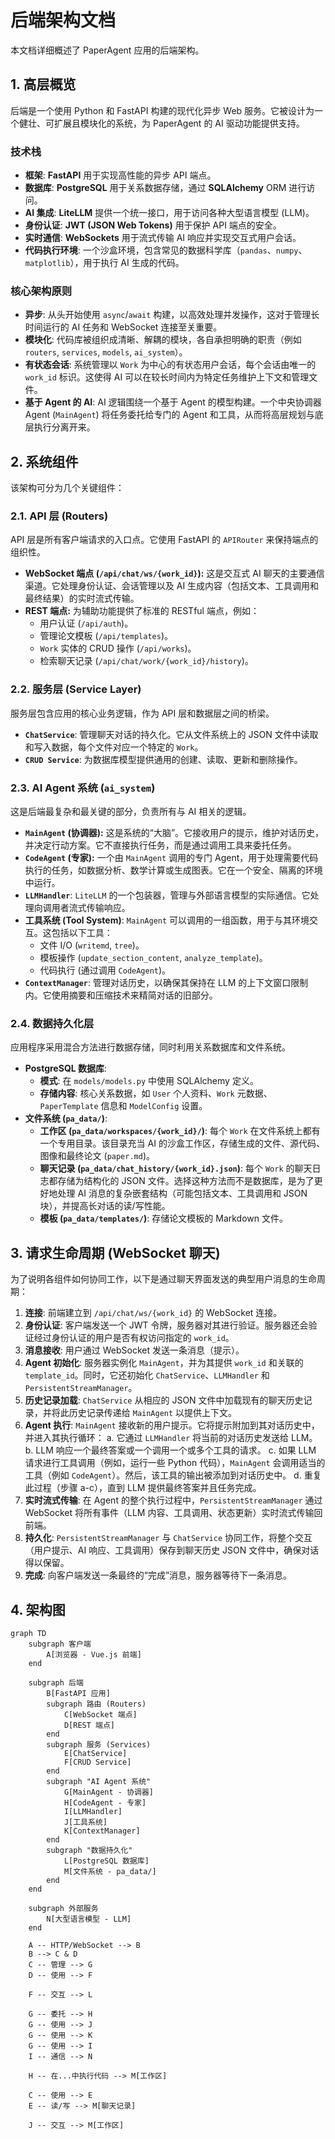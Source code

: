 # 后端架构文档

本文档详细概述了 PaperAgent 应用的后端架构。

## 1. 高层概览

后端是一个使用 Python 和 FastAPI 构建的现代化异步 Web 服务。它被设计为一个健壮、可扩展且模块化的系统，为 PaperAgent 的 AI 驱动功能提供支持。

### 技术栈

- **框架**: **FastAPI** 用于实现高性能的异步 API 端点。
- **数据库**: **PostgreSQL** 用于关系数据存储，通过 **SQLAlchemy** ORM 进行访问。
- **AI 集成**: **LiteLLM** 提供一个统一接口，用于访问各种大型语言模型 (LLM)。
- **身份认证**: **JWT (JSON Web Tokens)** 用于保护 API 端点的安全。
- **实时通信**: **WebSockets** 用于流式传输 AI 响应并实现交互式用户会话。
- **代码执行环境**: 一个沙盒环境，包含常见的数据科学库（`pandas`、`numpy`、`matplotlib`），用于执行 AI 生成的代码。

### 核心架构原则

- **异步**: 从头开始使用 `async`/`await` 构建，以高效处理并发操作，这对于管理长时间运行的 AI 任务和 WebSocket 连接至关重要。
- **模块化**: 代码库被组织成清晰、解耦的模块，各自承担明确的职责（例如 `routers`, `services`, `models`, `ai_system`）。
- **有状态会话**: 系统管理以 `Work` 为中心的有状态用户会话，每个会话由唯一的 `work_id` 标识。这使得 AI 可以在较长时间内为特定任务维护上下文和管理文件。
- **基于 Agent 的 AI**: AI 逻辑围绕一个基于 Agent 的模型构建。一个中央协调器 Agent (`MainAgent`) 将任务委托给专门的 Agent 和工具，从而将高层规划与底层执行分离开来。

## 2. 系统组件

该架构可分为几个关键组件：

### 2.1. API 层 (Routers)

API 层是所有客户端请求的入口点。它使用 FastAPI 的 `APIRouter` 来保持端点的组织性。

- **WebSocket 端点 (`/api/chat/ws/{work_id}`):** 这是交互式 AI 聊天的主要通信渠道。它处理身份认证、会话管理以及 AI 生成内容（包括文本、工具调用和最终结果）的实时流式传输。
- **REST 端点:** 为辅助功能提供了标准的 RESTful 端点，例如：
    - 用户认证 (`/api/auth`)。
    - 管理论文模板 (`/api/templates`)。
    - `Work` 实体的 CRUD 操作 (`/api/works`)。
    - 检索聊天记录 (`/api/chat/work/{work_id}/history`)。

### 2.2. 服务层 (Service Layer)

服务层包含应用的核心业务逻辑，作为 API 层和数据层之间的桥梁。

- **`ChatService`**: 管理聊天对话的持久化。它从文件系统上的 JSON 文件中读取和写入数据，每个文件对应一个特定的 `Work`。
- **`CRUD Service`**: 为数据库模型提供通用的创建、读取、更新和删除操作。

### 2.3. AI Agent 系统 (`ai_system`)

这是后端最复杂和最关键的部分，负责所有与 AI 相关的逻辑。

- **`MainAgent` (协调器):** 这是系统的“大脑”。它接收用户的提示，维护对话历史，并决定行动方案。它不直接执行任务，而是通过调用工具来委托任务。
- **`CodeAgent` (专家):** 一个由 `MainAgent` 调用的专门 Agent，用于处理需要代码执行的任务，如数据分析、数学计算或生成图表。它在一个安全、隔离的环境中运行。
- **`LLMHandler`**: `LiteLLM` 的一个包装器，管理与外部语言模型的实际通信。它处理向调用者流式传输响应。
- **工具系统 (Tool System)**: `MainAgent` 可以调用的一组函数，用于与其环境交互。这包括以下工具：
    - 文件 I/O (`writemd`, `tree`)。
    - 模板操作 (`update_section_content`, `analyze_template`)。
    - 代码执行 (通过调用 `CodeAgent`)。
- **`ContextManager`**: 管理对话历史，以确保其保持在 LLM 的上下文窗口限制内。它使用摘要和压缩技术来精简对话的旧部分。

### 2.4. 数据持久化层

应用程序采用混合方法进行数据存储，同时利用关系数据库和文件系统。

- **PostgreSQL 数据库**:
    - **模式**: 在 `models/models.py` 中使用 SQLAlchemy 定义。
    - **存储内容**: 核心关系数据，如 `User` 个人资料、`Work` 元数据、`PaperTemplate` 信息和 `ModelConfig` 设置。
- **文件系统 (`pa_data/`)**:
    - **工作区 (`pa_data/workspaces/{work_id}/`)**: 每个 `Work` 在文件系统上都有一个专用目录。该目录充当 AI 的沙盒工作区，存储生成的文件、源代码、图像和最终论文 (`paper.md`)。
    - **聊天记录 (`pa_data/chat_history/{work_id}.json`)**: 每个 `Work` 的聊天日志都存储为结构化的 JSON 文件。选择这种方法而不是数据库，是为了更好地处理 AI 消息的复杂嵌套结构（可能包括文本、工具调用和 JSON 块），并提高长对话的读/写性能。
    - **模板 (`pa_data/templates/`)**: 存储论文模板的 Markdown 文件。

## 3. 请求生命周期 (WebSocket 聊天)

为了说明各组件如何协同工作，以下是通过聊天界面发送的典型用户消息的生命周期：

1.  **连接**: 前端建立到 `/api/chat/ws/{work_id}` 的 WebSocket 连接。
2.  **身份认证**: 客户端发送一个 JWT 令牌，服务器对其进行验证。服务器还会验证经过身份认证的用户是否有权访问指定的 `work_id`。
3.  **消息接收**: 用户通过 WebSocket 发送一条消息（提示）。
4.  **Agent 初始化**: 服务器实例化 `MainAgent`，并为其提供 `work_id` 和关联的 `template_id`。同时，它还初始化 `ChatService`、`LLMHandler` 和 `PersistentStreamManager`。
5.  **历史记录加载**: `ChatService` 从相应的 JSON 文件中加载现有的聊天历史记录，并将此历史记录传递给 `MainAgent` 以提供上下文。
6.  **Agent 执行**: `MainAgent` 接收新的用户提示。它将提示附加到其对话历史中，并进入其执行循环：
    a. 它通过 `LLMHandler` 将当前的对话历史发送给 LLM。
    b. LLM 响应一个最终答案或一个调用一个或多个工具的请求。
    c. 如果 LLM 请求进行工具调用（例如，运行一些 Python 代码），`MainAgent` 会调用适当的工具（例如 `CodeAgent`）。然后，该工具的输出被添加到对话历史中。
    d. 重复此过程（步骤 a-c），直到 LLM 提供最终答案并且任务完成。
7.  **实时流式传输**: 在 Agent 的整个执行过程中，`PersistentStreamManager` 通过 WebSocket 将所有事件（LLM 内容、工具调用、状态更新）实时流式传输回前端。
8.  **持久化**: `PersistentStreamManager` 与 `ChatService` 协同工作，将整个交互（用户提示、AI 响应、工具调用）保存到聊天历史 JSON 文件中，确保对话得以保留。
9.  **完成**: 向客户端发送一条最终的“完成”消息，服务器等待下一条消息。

## 4. 架构图

```mermaid
graph TD
    subgraph 客户端
        A[浏览器 - Vue.js 前端]
    end

    subgraph 后端
        B[FastAPI 应用]
        subgraph 路由 (Routers)
            C[WebSocket 端点]
            D[REST 端点]
        end
        subgraph 服务 (Services)
            E[ChatService]
            F[CRUD Service]
        end
        subgraph "AI Agent 系统"
            G[MainAgent - 协调器]
            H[CodeAgent - 专家]
            I[LLMHandler]
            J[工具系统]
            K[ContextManager]
        end
        subgraph "数据持久化"
            L[PostgreSQL 数据库]
            M[文件系统 - pa_data/]
        end
    end

    subgraph 外部服务
        N[大型语言模型 - LLM]
    end

    A -- HTTP/WebSocket --> B
    B --> C & D
    C -- 管理 --> G
    D -- 使用 --> F

    F -- 交互 --> L

    G -- 委托 --> H
    G -- 使用 --> J
    G -- 使用 --> K
    G -- 使用 --> I
    I -- 通信 --> N

    H -- 在...中执行代码 --> M[工作区]

    C -- 使用 --> E
    E -- 读/写 --> M[聊天记录]

    J -- 交互 --> M[工作区]
```
